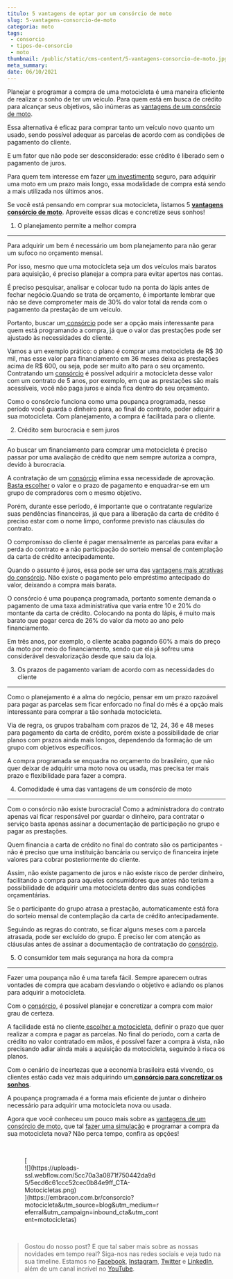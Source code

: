 ```yaml
---
titulo: 5 vantagens de optar por um consórcio de moto
slug: 5-vantagens-consorcio-de-moto
categoria: moto
tags:
 - consorcio
 - tipos-de-consorcio
 - moto
thumbnail: /public/static/cms-content/5-vantagens-consorcio-de-moto.jpg
meta_summary: 
date: 06/10/2021
---
```

Planejar e programar a compra de uma motocicleta é uma maneira eficiente de realizar o sonho de ter um veículo. Para quem está em busca de crédito para alcançar seus objetivos, são inúmeras as [vantagens de um consórcio de moto](https://www.embracon.com.br/blog/consorcio-de-moto-bons-motivos-para-fazer-esse-investimento).

Essa alternativa é eficaz para comprar tanto um veículo novo quanto um usado, sendo possível adequar as parcelas de acordo com as condições de pagamento do cliente.

E um fator que não pode ser desconsiderado: esse crédito é liberado sem o pagamento de juros.

Para quem tem interesse em fazer [um investimento](https://www.embracon.com.br/blog/consorcio-de-moto-bons-motivos-para-fazer-esse-investimento) seguro, para adquirir uma moto em um prazo mais longo, essa modalidade de compra está sendo a mais utilizada nos últimos anos.

Se você está pensando em comprar sua motocicleta, listamos 5 [**vantagens consórcio de moto**](https://www.embracon.com.br/blog/consorcio-de-moto-bons-motivos-para-fazer-esse-investimento). Aproveite essas dicas e concretize seus sonhos!

1. O planejamento permite a melhor compra
-----------------------------------------

Para adquirir um bem é necessário um bom planejamento para não gerar um sufoco no orçamento mensal.

Por isso, mesmo que uma motocicleta seja um dos veículos mais baratos para aquisição, é preciso planejar a compra para evitar apertos nas contas.

É preciso pesquisar, analisar e colocar tudo na ponta do lápis antes de fechar negócio.Quando se trata de orçamento, é importante lembrar que não se deve comprometer mais de 30% do valor total da renda com o pagamento da prestação de um veículo.

Portanto, buscar um[ consórcio](https://www.embracon.com.br/consorcio-motos) pode ser a opção mais interessante para quem está programando a compra, já que o valor das prestações pode ser ajustado às necessidades do cliente.

Vamos a um exemplo prático: o plano é comprar uma motocicleta de R$ 30 mil, mas esse valor para financiamento em 36 meses deixa as prestações acima de R$ 600, ou seja, pode ser muito alto para o seu orçamento. Contratando um [consórcio](https://www.embracon.com.br/consorcio-motos) é possível adquirir a motocicleta desse valor com um contrato de 5 anos, por exemplo, em que as prestações são mais acessíveis, você não paga juros e ainda fica dentro do seu orçamento.

Como o consórcio funciona como uma poupança programada, nesse período você guarda o dinheiro para, ao final do contrato, poder adquirir a sua motocicleta. Com planejamento, a compra é facilitada para o cliente.

2. Crédito sem burocracia e sem juros
-------------------------------------

Ao buscar um financiamento para comprar uma motocicleta é preciso passar por uma avaliação de crédito que nem sempre autoriza a compra, devido à burocracia.

A contratação de um [consórcio](https://www.embracon.com.br/consorcio-motos) elimina essa necessidade de aprovação. [Basta escolher](https://www.embracon.com.br/blog/como-escolher-um-consorcio-de-moto) o valor e o prazo de pagamento e enquadrar-se em um grupo de compradores com o mesmo objetivo.

Porém, durante esse período, é importante que o contratante regularize suas pendências financeiras, já que para a liberação da carta de crédito é preciso estar com o nome limpo, conforme previsto nas cláusulas do contrato.

O compromisso do cliente é pagar mensalmente as parcelas para evitar a perda do contrato e a não participação do sorteio mensal de contemplação da carta de crédito antecipadamente.

Quando o assunto é juros, essa pode ser uma das [vantagens mais atrativas do consórcio](https://www.embracon.com.br/blog/confira-5-vantagens-de-ter-uma-moto). Não existe o pagamento pelo empréstimo antecipado do valor, deixando a compra mais barata.

O consórcio é uma poupança programada, portanto somente demanda o pagamento de uma taxa administrativa que varia entre 10 e 20% do montante da carta de crédito. Colocando na ponta do lápis, é muito mais barato que pagar cerca de 26% do valor da moto ao ano pelo financiamento.

Em três anos, por exemplo, o cliente acaba pagando 60% a mais do preço da moto por meio do financiamento, sendo que ela já sofreu uma considerável desvalorização desde que saiu da loja.

3. Os prazos de pagamento variam de acordo com as necessidades do cliente
-------------------------------------------------------------------------

Como o planejamento é a alma do negócio, pensar em um prazo razoável para pagar as parcelas sem ficar enforcado no final do mês é a opção mais interessante para comprar a tão sonhada motocicleta.

Via de regra, os grupos trabalham com prazos de 12, 24, 36 e 48 meses para pagamento da carta de crédito, porém existe a possibilidade de criar planos com prazos ainda mais longos, dependendo da formação de um grupo com objetivos específicos.

A compra programada se enquadra no orçamento do brasileiro, que não quer deixar de adquirir uma moto nova ou usada, mas precisa ter mais prazo e flexibilidade para fazer a compra.

4. Comodidade é uma das vantagens de um consórcio de moto
---------------------------------------------------------

Com o consórcio não existe burocracia! Como a administradora do contrato apenas vai ficar responsável por guardar o dinheiro, para contratar o serviço basta apenas assinar a documentação de participação no grupo e pagar as prestações.

Quem financia a carta de crédito no final do contrato são os participantes - não é preciso que uma instituição bancária ou serviço de financeira injete valores para cobrar posteriormente do cliente.

Assim, não existe pagamento de juros e não existe risco de perder dinheiro, facilitando a compra para aqueles consumidores que antes não teriam a possibilidade de adquirir uma motocicleta dentro das suas condições orçamentárias.

Se o participante do grupo atrasa a prestação, automaticamente está fora do sorteio mensal de contemplação da carta de crédito antecipadamente.

Seguindo as regras do contrato, se ficar alguns meses com a parcela atrasada, pode ser excluído do grupo. É preciso ler com atenção as cláusulas antes de assinar a documentação de contratação do [consórcio](https://www.embracon.com.br/consorcio-motos).

5. O consumidor tem mais segurança na hora da compra
----------------------------------------------------

Fazer uma poupança não é uma tarefa fácil. Sempre aparecem outras vontades de compra que acabam desviando o objetivo e adiando os planos para adquirir a motocicleta.

Com o [consórcio](https://www.embracon.com.br/consorcio-motos), é possível planejar e concretizar a compra com maior grau de certeza.

A facilidade está no cliente[ escolher a motocicleta](https://www.embracon.com.br/blog/como-escolher-um-consorcio-de-moto), definir o prazo que quer realizar a compra e pagar as parcelas. No final do período, com a carta de crédito no valor contratado em mãos, é possível fazer a compra à vista, não precisando adiar ainda mais a aquisição da motocicleta, seguindo à risca os planos.

Com o cenário de incertezas que a economia brasileira está vivendo, os clientes estão cada vez mais adquirindo um[ **consórcio para concretizar os sonhos**](https://www.embracon.com.br/blog/consorcio-de-moto-bons-motivos-para-fazer-esse-investimento).

A poupança programada é a forma mais eficiente de juntar o dinheiro necessário para adquirir uma motocicleta nova ou usada.

Agora que você conheceu um pouco mais sobre as [vantagens de um consórcio de moto](https://www.embracon.com.br/blog/confira-5-vantagens-de-ter-uma-moto), que tal [fazer uma simulação](https://www.embracon.com.br/ecommerce) e programar a compra da sua motocicleta nova? Não perca tempo, confira as opções!

‍

<figure class="w-richtext-figure-type-image w-richtext-align-center" style="max-width:310px">[<div>![](https://uploads-ssl.webflow.com/5cc70a3a0871f750442da9d5/5ecd6c61ccc52cec0b84e9ff_CTA-Motocicletas.png)</div>](https://embracon.com.br/consorcio?motocicleta&utm_source=blog&utm_medium=referral&utm_campaign=inbound_cta&utm_content=motocicletas)</figure>‍

> Gostou do nosso post? E que tal saber mais sobre as nossas novidades em tempo real? Siga-nos nas redes sociais e veja tudo na sua timeline. Estamos no [Facebook](https://www.facebook.com/embracon/), [Instagram](https://www.instagram.com/embraconoficial/), [Twitter](https://twitter.com/embracon) e [LinkedIn](https://www.linkedin.com/company/1018875/), além de um canal incrível no [YouTube](https://www.youtube.com/channel/UCL-Y0mv9zc73Iek48NLUBzQ).

‍
